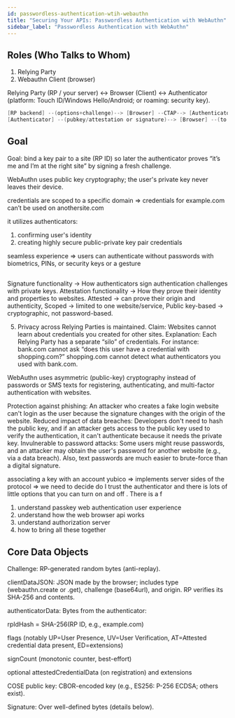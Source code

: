 ```yaml
---
id: passwordless-authentication-wtih-webauthn
title: "Securing Your APIs: Passwordless Authentication with WebAuthn"
sidebar_label: "Passwordless Authentication with WebAuthn"
---
```


## Roles (Who Talks to Whom)

1. Relying Party
2. Webauthn Client (browser)

Relying Party (RP / your server) ↔ Browser (Client) ↔ Authenticator (platform: Touch ID/Windows Hello/Android; or roaming: security key).

```scala
[RP backend] --(options+challenge)--> [Browser] --CTAP--> [Authenticator]
[Authenticator] --(pubkey/attestation or signature)--> [Browser] --(to RP)--> [RP]
```

## Goal

Goal: bind a key pair to a site (RP ID) so later the authenticator proves “it’s me and I’m at the right site” by signing a fresh challenge.

WebAuthn uses public key cryptography; the user's private key never leaves their device.

credentials are scoped to a specific domain => credentials for example.com can’t be used on anothersite.com

it utilizes authenticators:
1. confirming user's identity
2. creating highly secure public-private key pair credentials

seamless experience => users can authenticate without passwords with biometrics, PINs, or security keys or a gesture


##

Signature functionality → How authenticators sign authentication challenges with private keys.
Attestation functionality → How they prove their identity and properties to websites.
Attested → can prove their origin and authenticity,
Scoped → limited to one website/service,
Public key-based → cryptographic, not password-based.


5. Privacy across Relying Parties is maintained.
Claim: Websites cannot learn about credentials you created for other sites.
Explanation: Each Relying Party has a separate “silo” of credentials. For instance:
bank.com cannot ask “does this user have a credential with shopping.com?”
shopping.com cannot detect what authenticators you used with bank.com.

WebAuthn uses asymmetric (public-key) cryptography instead of passwords or SMS texts for registering, authenticating, and multi-factor authentication with websites.



Protection against phishing: An attacker who creates a fake login website can't login as the user because the signature changes with the origin of the website.
Reduced impact of data breaches: Developers don't need to hash the public key, and if an attacker gets access to the public key used to verify the authentication, it can't authenticate because it needs the private key.
Invulnerable to password attacks: Some users might reuse passwords, and an attacker may obtain the user's password for another website (e.g., via a data breach). Also, text passwords are much easier to brute-force than a digital signature.




associating a key with an account
yubico => implements server sides of the protocol => we need to decide do I trust the authenticator and there is lots of little options that you can turn on and off . There is a f 

1. understand passkey web authentication user experience 
2. understand how the web browser api works
3. understand authorization server
4. how to bring all these together


## Core Data Objects

Challenge: RP-generated random bytes (anti-replay).

clientDataJSON: JSON made by the browser; includes type (webauthn.create or .get), challenge (base64url), and origin. RP verifies its SHA-256 and contents.

authenticatorData: Bytes from the authenticator:

rpIdHash = SHA-256(RP ID, e.g., example.com)

flags (notably UP=User Presence, UV=User Verification, AT=Attested credential data present, ED=extensions)

signCount (monotonic counter, best-effort)

optional attestedCredentialData (on registration) and extensions

COSE public key: CBOR-encoded key (e.g., ES256: P-256 ECDSA; others exist).

Signature: Over well-defined bytes (details below).


